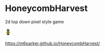 # HoneycombHarvest
2d top down pixel style game 

 ![beeIcon](img/beeIcon.png)

https://m6parker.github.io/HoneycombHarvest/ 